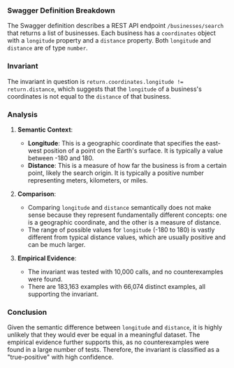 ### Swagger Definition Breakdown
The Swagger definition describes a REST API endpoint `/businesses/search` that returns a list of businesses. Each business has a `coordinates` object with a `longitude` property and a `distance` property. Both `longitude` and `distance` are of type `number`.

### Invariant
The invariant in question is `return.coordinates.longitude != return.distance`, which suggests that the `longitude` of a business's coordinates is not equal to the `distance` of that business.

### Analysis
1. **Semantic Context**: 
   - **Longitude**: This is a geographic coordinate that specifies the east-west position of a point on the Earth's surface. It is typically a value between -180 and 180.
   - **Distance**: This is a measure of how far the business is from a certain point, likely the search origin. It is typically a positive number representing meters, kilometers, or miles.

2. **Comparison**: 
   - Comparing `longitude` and `distance` semantically does not make sense because they represent fundamentally different concepts: one is a geographic coordinate, and the other is a measure of distance.
   - The range of possible values for `longitude` (-180 to 180) is vastly different from typical distance values, which are usually positive and can be much larger.

3. **Empirical Evidence**:
   - The invariant was tested with 10,000 calls, and no counterexamples were found.
   - There are 183,163 examples with 66,074 distinct examples, all supporting the invariant.

### Conclusion
Given the semantic difference between `longitude` and `distance`, it is highly unlikely that they would ever be equal in a meaningful dataset. The empirical evidence further supports this, as no counterexamples were found in a large number of tests. Therefore, the invariant is classified as a "true-positive" with high confidence.
